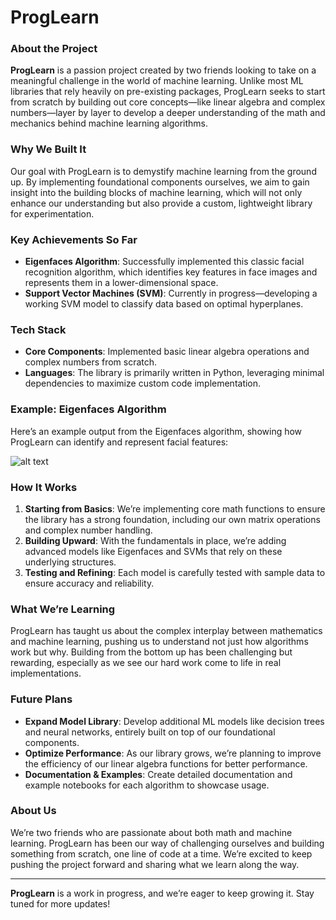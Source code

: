 # ProgLearn

### About the Project

**ProgLearn** is a passion project created by two friends looking to take on a meaningful challenge in the world of machine learning. Unlike most ML libraries that rely heavily on pre-existing packages, ProgLearn seeks to start from scratch by building out core concepts—like linear algebra and complex numbers—layer by layer to develop a deeper understanding of the math and mechanics behind machine learning algorithms.

### Why We Built It

Our goal with ProgLearn is to demystify machine learning from the ground up. By implementing foundational components ourselves, we aim to gain insight into the building blocks of machine learning, which will not only enhance our understanding but also provide a custom, lightweight library for experimentation.

### Key Achievements So Far

- **Eigenfaces Algorithm**: Successfully implemented this classic facial recognition algorithm, which identifies key features in face images and represents them in a lower-dimensional space.
- **Support Vector Machines (SVM)**: Currently in progress—developing a working SVM model to classify data based on optimal hyperplanes.

### Tech Stack

- **Core Components**: Implemented basic linear algebra operations and complex numbers from scratch.
- **Languages**: The library is primarily written in Python, leveraging minimal dependencies to maximize custom code implementation.

### Example: Eigenfaces Algorithm

Here’s an example output from the Eigenfaces algorithm, showing how ProgLearn can identify and represent facial features:

![alt text](http://url/to/img.png)

### How It Works

1. **Starting from Basics**: We’re implementing core math functions to ensure the library has a strong foundation, including our own matrix operations and complex number handling.
2. **Building Upward**: With the fundamentals in place, we’re adding advanced models like Eigenfaces and SVMs that rely on these underlying structures.
3. **Testing and Refining**: Each model is carefully tested with sample data to ensure accuracy and reliability.

### What We’re Learning

ProgLearn has taught us about the complex interplay between mathematics and machine learning, pushing us to understand not just how algorithms work but why. Building from the bottom up has been challenging but rewarding, especially as we see our hard work come to life in real implementations.

### Future Plans

- **Expand Model Library**: Develop additional ML models like decision trees and neural networks, entirely built on top of our foundational components.
- **Optimize Performance**: As our library grows, we’re planning to improve the efficiency of our linear algebra functions for better performance.
- **Documentation & Examples**: Create detailed documentation and example notebooks for each algorithm to showcase usage.

### About Us

We’re two friends who are passionate about both math and machine learning. ProgLearn has been our way of challenging ourselves and building something from scratch, one line of code at a time. We’re excited to keep pushing the project forward and sharing what we learn along the way.

---

**ProgLearn** is a work in progress, and we’re eager to keep growing it. Stay tuned for more updates!
